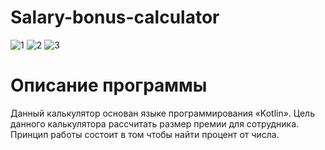# Salary-bonus-calculator
![1](https://user-images.githubusercontent.com/103204349/195989900-cf98b70c-155c-4b18-bf08-62e1fc9fb77b.png)
![2](https://user-images.githubusercontent.com/103204349/195989910-432477e7-8f3c-4eca-8e5a-501ca988b114.png)
![3](https://user-images.githubusercontent.com/103204349/195989917-aec60374-fbef-44a9-aad6-2780dbc29b33.png)
# Описание программы
Данный калькулятор основан языке программирования «Kotlin». Цель данного калькулятора рассчитать размер премии для сотрудника. Принцип работы состоит в том чтобы найти процент от числа.
